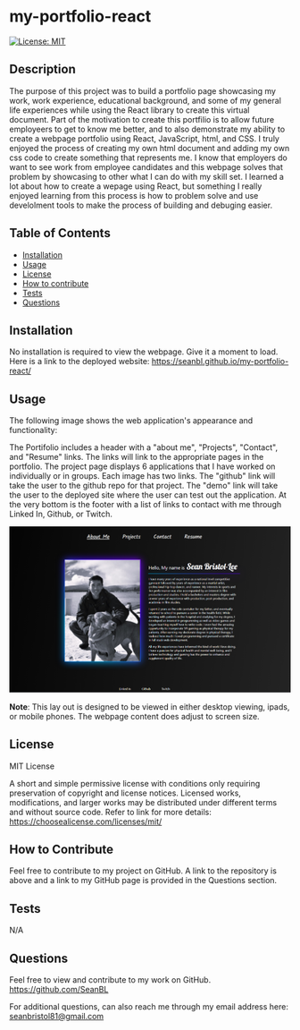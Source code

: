 # my-portfolio-react
[![License: MIT](https://img.shields.io/badge/License-MIT-yellow.svg)](https://opensource.org/licenses/MIT)

 ## Description
 The purpose of this project was to build a portfolio page showcasing my work, work experience, educational background, and some of my general life experiences while using the React library to create this virtual document. Part of the motivation to create this portfilio is to allow future employeers to get to know me better, and to also demonstrate my ability to create a webpage portfolio using React, JavaScript, html, and CSS. I truly enjoyed the process of creating my own html document and adding my own css code to create something that represents me. I know that employers do want to see work from employee candidates and this webpage solves that problem by showcasing to other what I can do with my skill set. I learned a lot about how to create a wepage using React, but something I really enjoyed learning from this process is how to problem solve and use develolment tools to make the process of building and debuging easier.      

 ## Table of Contents

- [Installation](#installation)
- [Usage](#usage)
- [License](#license)
- [How to contribute](#how-to-contribute)
- [Tests](#tests)
- [Questions](#questions)

## Installation
No installation is required to view the webpage. Give it a moment to load. Here is a link to the deployed website: https://seanbl.github.io/my-portfolio-react/

## Usage
The following image shows the web application's appearance and functionality:

The Portifolio includes a header with a "about me", "Projects", "Contact", and "Resume" links. The links will link to the appropriate pages in the portfolio. The project page displays 6 applications that I have worked on individually or in groups. Each image has two links. The "github" link will take the user to the github repo for that project. The "demo" link will take the user to the deployed site where the user can test out the application. At the very bottom is the footer with a list of links to contact with me through Linked In, Github, or Twitch.  

![The portfolio webpage includes a header with navigation links, and an about me section.](./public/reactPortfolio.png)

**Note**: This lay out is designed to be viewed in either desktop viewing, ipads, or mobile phones. The webpage content does adjust to screen size.


## License
MIT License

A short and simple permissive license with conditions only requiring preservation of copyright and license notices. Licensed works, modifications, and larger works may be distributed under different terms and without source code. Refer to link for more details: https://choosealicense.com/licenses/mit/

## How to Contribute
Feel free to contribute to my project on GitHub. A link to the repository is above and a link to my GitHub page is provided in the Questions section.

## Tests
N/A  

## Questions
Feel free to view and contribute to my work on GitHub.
https://github.com/SeanBL

For additional questions, can also reach me through my email address here:
seanbristol81@gmail.com